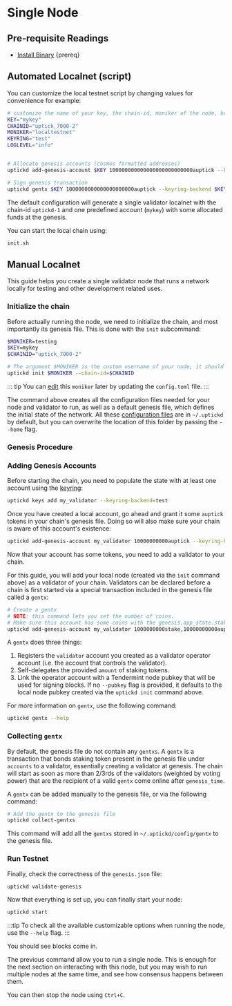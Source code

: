 <!--
order: 1
-->

# Single Node

## Pre-requisite Readings

- [Install Binary](./../../quickstart/installation)  {prereq}

## Automated Localnet (script)

You can customize the local testnet script by changing values for convenience for example:

```bash
# customize the name of your key, the chain-id, moniker of the node, keyring backend, and log level
KEY="mykey"
CHAINID="uptick_7000-2"
MONIKER="localtestnet"
KEYRING="test"
LOGLEVEL="info"


# Allocate genesis accounts (cosmos formatted addresses)
uptickd add-genesis-account $KEY 100000000000000000000000000auptick --keyring-backend $KEYRING

# Sign genesis transaction
uptickd gentx $KEY 1000000000000000000000auptick --keyring-backend $KEYRING --chain-id $CHAINID
```

The default configuration will generate a single validator localnet with the chain-id
`uptickd-1` and one predefined account (`mykey`) with some allocated funds at the genesis.

You can start the local chain using:

```bash
init.sh
```

## Manual Localnet

This guide helps you create a single validator node that runs a network locally for testing and other development related uses.

### Initialize the chain

Before actually running the node, we need to initialize the chain, and most importantly its genesis file. This is done with the `init` subcommand:

```bash
$MONIKER=testing
$KEY=mykey
$CHAINID="uptick_7000-2"

# The argument $MONIKER is the custom username of your node, it should be human-readable.
uptickd init $MONIKER --chain-id=$CHAINID
```

::: tip
You can [edit](./../../quickstart/binary.md#configuring-the-node) this `moniker` later by updating the `config.toml` file.
:::

The command above creates all the configuration files needed for your node and validator to run, as well as a default genesis file, which defines the initial state of the network. All these [configuration files](./../../quickstart/binary.md#configuring-the-node) are in `~/.uptickd` by default, but you can overwrite the location of this folder by passing the `--home` flag.

### Genesis Procedure

### Adding Genesis Accounts

Before starting the chain, you need to populate the state with at least one account using the [keyring](./../keys-wallets/keyring.md#add-keys):

```bash
uptickd keys add my_validator --keyring-backend=test
```

Once you have created a local account, go ahead and grant it some `auptick` tokens in your chain's genesis file. Doing so will also make sure your chain is aware of this account's existence:

```bash
uptickd add-genesis-account my_validator 10000000000auptick --keyring-backend test
```

Now that your account has some tokens, you need to add a validator to your chain.

 For this guide, you will add your local node (created via the `init` command above) as a validator of your chain. Validators can be declared before a chain is first started via a special transaction included in the genesis file called a `gentx`:

```bash
# Create a gentx
# NOTE: this command lets you set the number of coins. 
# Make sure this account has some coins with the genesis.app_state.staking.params.bond_denom denom
uptickd add-genesis-account my_validator 1000000000stake,10000000000auptick
```

A `gentx` does three things:

1. Registers the `validator` account you created as a validator operator account (i.e. the account that controls the validator).
2. Self-delegates the provided `amount` of staking tokens.
3. Link the operator account with a Tendermint node pubkey that will be used for signing blocks. If no `--pubkey` flag is provided, it defaults to the local node pubkey created via the `uptickd init` command above.

For more information on `gentx`, use the following command:

```bash
uptickd gentx --help
```

### Collecting `gentx`

By default, the genesis file do not contain any `gentxs`. A `gentx` is a transaction that bonds
staking token present in the genesis file under `accounts` to a validator, essentially creating a
validator at genesis. The chain will start as soon as more than 2/3rds of the validators (weighted
by voting power) that are the recipient of a valid `gentx` come online after `genesis_time`.

A `gentx` can be added manually to the genesis file, or via the following command:

```bash
# Add the gentx to the genesis file
uptickd collect-gentxs
```

This command will add all the `gentxs` stored in `~/.uptickd/config/gentx` to the genesis file.

### Run Testnet

Finally, check the correctness of the `genesis.json` file:

```bash
uptickd validate-genesis
```

Now that everything is set up, you can finally start your node:

```bash
uptickd start
```

:::tip
To check all the available customizable options when running the node, use the `--help` flag.
:::

You should see blocks come in.

The previous command allow you to run a single node. This is enough for the next section on interacting with this node, but you may wish to run multiple nodes at the same time, and see how consensus happens between them.

You can then stop the node using `Ctrl+C`.
